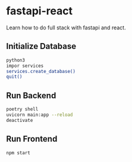 # fastapi-react
Learn how to do full stack with fastapi and react.

## Initialize Database

```bash
python3
impor services
services.create_database()
quit()
```

## Run Backend

```bash
poetry shell
uvicorn main:app --reload
deactivate
```
## Run Frontend

```bash
npm start
```


